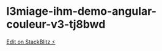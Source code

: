 # l3miage-ihm-demo-angular-couleur-v3-tj8bwd

[Edit on StackBlitz ⚡️](https://stackblitz.com/edit/l3miage-ihm-demo-angular-couleur-v3-tj8bwd)
